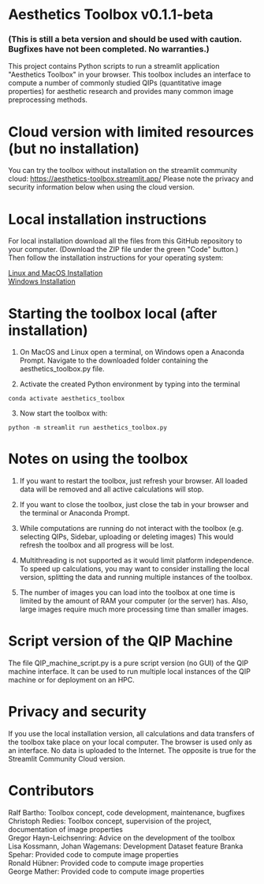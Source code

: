 # Aesthetics Toolbox v0.1.1-beta

### (This is still a beta version and should be used with caution. Bugfixes have not been completed. No warranties.)

This project contains Python scripts to run a streamlit application "Aesthetics Toolbox" in your browser. This toolbox includes an interface to compute a number of commonly studied QIPs (quantitative image properties) for aesthetic research and provides many common image preprocessing methods.

# Cloud version with limited resources (but no installation)

You can try the toolbox without installation on the streamlit community cloud: https://aesthetics-toolbox.streamlit.app/ Please note the privacy and security information below when using the cloud version.

# Local installation instructions

For local installation download all the files from this GitHub repository to your computer. (Download the ZIP file under the green "Code" button.) Then follow the installation instructions for your operating system:

[Linux and MacOS Installation](docs/InstallationInstructions_Linux_MacOS.md) \
[Windows Installation](docs/InstallationInstructions_Windows.md) 

# Starting the toolbox local (after installation)

1. On MacOS and Linux open a terminal, on Windows open a Anaconda Prompt. Navigate to the downloaded folder containing the aesthetics_toolbox.py file.

2. Activate the created Python environment by typing into the terminal
```shell
conda activate aesthetics_toolbox
```
3. Now start the toolbox with:

```shell
python -m streamlit run aesthetics_toolbox.py
 ```

# Notes on using the toolbox

1. If you want to restart the toolbox, just refresh your browser. All loaded data will be removed and all active calculations will stop.

2. If you want to close the toolbox, just close the tab in your browser and the terminal or Anaconda Prompt.

3. While computations are running do not interact with the toolbox (e.g. selecting QIPs, Sidebar, uploading or deleting images) This would refresh the toolbox and all progress will be lost.

4. Multithreading is not supported as it would limit platform independence. To speed up calculations, you may want to consider installing the local version, splitting the data and running multiple instances of the toolbox.

5. The number of images you can load into the toolbox at one time is limited by the amount of RAM your computer (or the server) has. Also, large images require much more processing time than smaller images.

# Script version of the QIP Machine

The file QIP_machine_script.py is a pure script version (no GUI) of the QIP machine interface. It can be used to run multiple local instances of the QIP machine or for deployment on an HPC.


# Privacy and security
If you use the local installation version, all calculations and data transfers of the toolbox take place on your local computer. The browser is used only as an interface. No data is uploaded to the Internet. The opposite is true for the Streamlit Community Cloud version.

# Contributors
Ralf Bartho: Toolbox concept, code development, maintenance, bugfixes <br />
Christoph Redies: Toolbox concept, supervision of the project, documentation of image properties <br />
Gregor Hayn-Leichsenring: Advice on the development of the toolbox <br />
Lisa Kossmann, Johan Wagemans: Development Dataset feature
Branka Spehar: Provided code to compute image properties <br />
Ronald Hübner: Provided code to compute image properties <br />
George Mather: Provided code to compute image properties <br />

